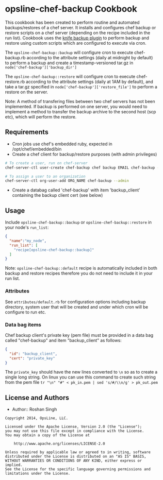 opsline-chef-backup Cookbook
============================
This cookbook has been created to perform routine and automated backups/restores of a chef server. It installs and configures chef backup or restore scripts on a chef server (depending on the recipe included in the run list). Cookbook uses the [knife backup plugin](https://github.com/mdxp/knife-backup) to perform backup and restore using custom scripts which are configured to execute via cron. 

The `opsline-chef-backup::backup` will configure cron to execute chef-backup.rb according to the attribute settings (daily at midnight by default) to perform a backup and create a timestamp-versioned tar.gz in `node['chef-backup']['backup_dir']`

The `opsline-chef-backup::restore` will configure cron to execute chef-restore.rb according to the attribute settings (daily at 1AM by default), and take a tar.gz specified in `node['chef-backup']['restore_file']` to perform a restore on the server.


Note: A method of transfering files between two chef servers has not been implemented. If backup is performed on one server, you would need to implement a method to transfer the backup archive to the second host (scp etc), which will perform the restore.

Requirements
------------
- Cron jobs use chef's embedded ruby, expected in /opt/chef/embedded/bin
- Create a chef client for backup/restore purposes (with admin privileges)
```bash
# To create a user, run on chef-server
chef-server-ctl user-create chef-backup chef backup EMAIL chef-backup --filename chef-backup.pem

# To assign a user to an organization
chef-server-ctl org-user-add ORG_NAME chef-backup --admin
```
- Create a databag called 'chef-backup' with item 'backup_client' containing the backup client cert (see below)

Usage
-----
Include `opsline-chef-backup::backup` or `opsline-chef-backup::restore` in your node's `run_list`:

```json
{
  "name":"my_node",
  "run_list": [
    "recipe[opsline-chef-backup::backup]"
  ]
}
```

Note: `opsline-chef-backup::default` recipe is automatically included in both backup and restore recipes therefore you do not need to include it in your run list.

### Attributes
See `attributes/default.rb` for configuration options including backup directory, system user that will be created and under which cron will be configure to run etc.

### Data bag items
Chef backup client's private key (pem file) must be provided in a data bag called "chef-backup" and item "backup_client" as follows:
```json
{
  "id": "backup_client",
  "cert": "private_key"
}
```
The `private_key` should have the new lines converted to `\n` so as to create a single long string. On linux you can use this command to create such string from the pem file `tr "\n" "#" < pk_in.pem | sed 's/#/\\n/g' > pk_out.pem`

License and Authors
-------------------
* Author:: Roshan Singh

```text
Copyright 2014, OpsLine, LLC.

Licensed under the Apache License, Version 2.0 (the "License");
you may not use this file except in compliance with the License.
You may obtain a copy of the License at

    http://www.apache.org/licenses/LICENSE-2.0

Unless required by applicable law or agreed to in writing, software
distributed under the License is distributed on an "AS IS" BASIS,
WITHOUT WARRANTIES OR CONDITIONS OF ANY KIND, either express or implied.
See the License for the specific language governing permissions and
limitations under the License.
```
